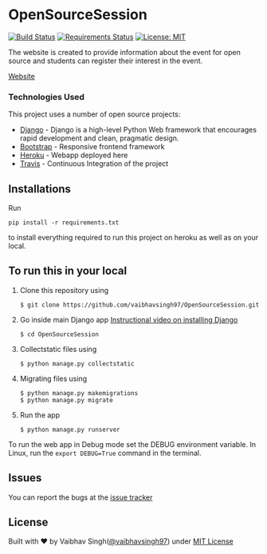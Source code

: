 # OpenSourceSession

[![Build Status](https://travis-ci.org/vaibhavsingh97/OpenSourceSession.svg?branch=master)](https://travis-ci.org/vaibhavsingh97/OpenSourceSession)
[![Requirements Status](https://requires.io/github/vaibhavsingh97/OpenSourceSession/requirements.svg?branch=master)](https://requires.io/github/vaibhavsingh97/OpenSourceSession/requirements/?branch=master)
[![License: MIT](https://img.shields.io/badge/License-MIT-blue.svg)](https://vaibhavsingh97.mit-license.org/)


The website is created to provide information about the event for open source and students can register their interest in the event.

[Website](https://open-source-session.herokuapp.com/)


### Technologies Used

This project uses a number of open source projects:

* [Django](https://www.djangoproject.com/) - Django is a high-level Python Web framework that encourages rapid development and clean, pragmatic design.
* [Bootstrap](https://getbootstrap.com/docs/3.3/) - Responsive frontend framework
* [Heroku](https://www.heroku.com/) - Webapp deployed here
* [Travis](travis-ci.org) - Continuous Integration of the project

## Installations
Run
```
pip install -r requirements.txt
```
to install everything required to run this project on heroku as well as on your local.


## To run this in your local

1. Clone this repository using
	```
	$ git clone https://github.com/vaibhavsingh97/OpenSourceSession.git
	```

2. Go inside main Django app [Instructional video on installing Django](https://youtu.be/qgGIqRFvFFk)
	```
	$ cd OpenSourceSession
	```

3. Collectstatic files using
	```
	$ python manage.py collectstatic
	```

3. Migrating files using
	```
	$ python manage.py makemigrations
    $ python manage.py migrate
	```

4. Run the app
	```
	$ python manage.py runserver
	```

To run the web app in Debug mode set the DEBUG environment variable.
In Linux, run the `export DEBUG=True` command in the terminal.

## Issues

You can report the bugs at the [issue tracker](https://github.com/vaibhavsingh97/StalkPy/issues)

## License

Built with ♥ by Vaibhav Singh([@vaibhavsingh97](https://github.com/vaibhavsingh97)) under [MIT License](https://vaibhavsingh97.mit-license.org/)

